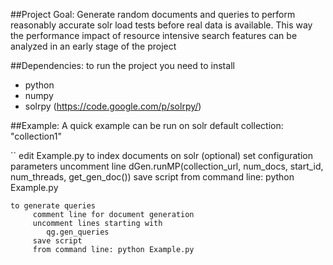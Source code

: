 ##Project Goal:
Generate random documents and queries to perform reasonably accurate solr load tests before real data is available.
 This way the performance impact of resource intensive search features can be analyzed in an early stage of the project


##Dependencies:
to run the project you need to install
- python
- numpy
- solrpy     (https://code.google.com/p/solrpy/)


##Example:
A quick example can be run on solr default collection: "collection1"

``
edit Example.py
    to index documents on solr
        (optional) set configuration parameters
        uncomment line
            dGen.runMP(collection_url, num_docs, start_id, num_threads, get_gen_doc())
        save script
        from command line: python Example.py

    to generate queries
         comment line for document generation
         uncomment lines starting with
            qg.gen_queries
         save script
         from command line: python Example.py
````